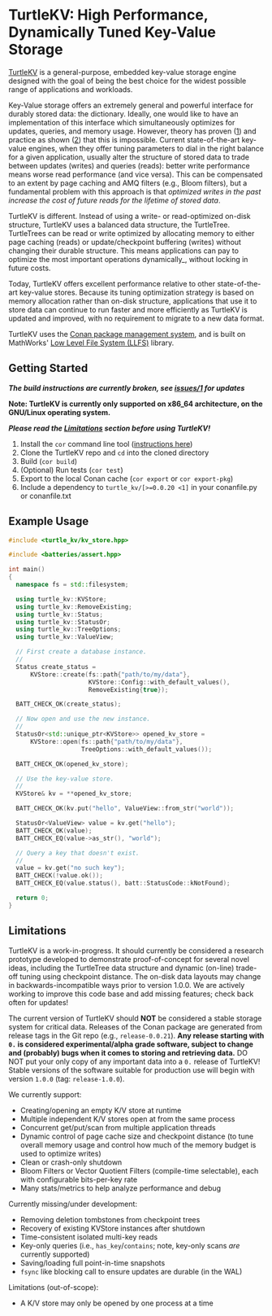 # TurtleKV: High Performance, Dynamically Tuned Key-Value Storage

[TurtleKV](https://arxiv.org/abs/2509.10714) is a general-purpose,
embedded key-value storage engine designed with the goal of being the
best choice for the widest possible range of applications and
workloads.

Key-Value storage offers an extremely general and powerful interface
for durably stored data: the dictionary.  Ideally, one would like to
have an implementation of this interface which simultaneously
optimizes for updates, queries, and memory usage.  However, theory has
proven
([1](https://perso.ens-lyon.fr/loris.marchal/docs-data-aware/papers/paper3.pdf))
and practice as shown
([2](https://stratos.seas.harvard.edu/sites/g/files/omnuum4611/files/stratos/files/rum.pdf))
that this is impossible.  Current state-of-the-art key-value engines,
when they offer tuning parameters to dial in the right balance for a
given application, usually alter the structure of stored data to trade
between updates (writes) and queries (reads): better write performance
means worse read performance (and vice versa).  This can be
compensated to an extent by page caching and AMQ filters (e.g., Bloom
filters), but a fundamental problem with this approach is that
_optimized writes in the past increase the cost of future reads for
the lifetime of stored data_.

TurtleKV is different.  Instead of using a write- or read-optimized
on-disk structure, TurtleKV uses a balanced data structure, the
TurtleTree.  TurtleTrees can be read or write optimized by allocating
memory to either page caching (reads) or update/checkpoint buffering
(writes) without changing their durable structure.  This means
applications can pay to optimize the most important operations
dynamically_, without locking in future costs.

Today, TurtleKV offers excellent performance relative to other
state-of-the-art key-value stores.  Because its tuning optimization
strategy is based on memory allocation rather than on-disk structure,
applications that use it to store data can continue to run faster and
more efficiently as TurtleKV is updated and improved, with no
requirement to migrate to a new data format.

TurtleKV uses the [Conan package management
system](https://conan.io/), and is built on MathWorks' [Low Level File
System (LLFS)](https://github.com/mathworks/llfs/) library.

## Getting Started

***The build instructions are currently broken, see [issues/1](issues/1) for updates***

**Note: TurtleKV is currently only supported on x86_64 architecture, on the GNU/Linux operating system.**

***Please read the [Limitations](#limitations) section before using TurtleKV!***

1. Install the `cor` command line tool ([instructions here](https://gitlab.com/batteriesincluded/batt-cli#cor-launcher-cor-toolkit-launcher-front-end))
2. Clone the TurtleKV repo and `cd` into the cloned directory
3. Build (`cor build`)
4. (Optional) Run tests (`cor test`)
5. Export to the local Conan cache (`cor export` or `cor export-pkg`)
6. Include a dependency to `turtle_kv/[>=0.0.20 <1]` in your conanfile.py or conanfile.txt

## Example Usage

```c++
#include <turtle_kv/kv_store.hpp>

#include <batteries/assert.hpp>

int main()
{
  namespace fs = std::filesystem;

  using turtle_kv::KVStore;
  using turtle_kv::RemoveExisting;
  using turtle_kv::Status;
  using turtle_kv::StatusOr;
  using turtle_kv::TreeOptions;
  using turtle_kv::ValueView;

  // First create a database instance.
  //
  Status create_status =
      KVStore::create(fs::path{"path/to/my/data"},
                      KVStore::Config::with_default_values(),
                      RemoveExisting{true});

  BATT_CHECK_OK(create_status);

  // Now open and use the new instance.
  //
  StatusOr<std::unique_ptr<KVStore>> opened_kv_store =
      KVStore::open(fs::path{"path/to/my/data"},
                    TreeOptions::with_default_values());

  BATT_CHECK_OK(opened_kv_store);

  // Use the key-value store.
  //
  KVStore& kv = **opened_kv_store;

  BATT_CHECK_OK(kv.put("hello", ValueView::from_str("world"));

  StatusOr<ValueView> value = kv.get("hello");
  BATT_CHECK_OK(value);
  BATT_CHECK_EQ(value->as_str(), "world");

  // Query a key that doesn't exist.
  //
  value = kv.get("no such key");
  BATT_CHECK(!value.ok());
  BATT_CHECK_EQ(value.status(), batt::StatusCode::kNotFound);

  return 0;
}
```

## Limitations

TurtleKV is a work-in-progress.  It should currently be considered a
research prototype developed to demonstrate proof-of-concept for
several novel ideas, including the TurtleTree data structure and
dynamic (on-line) trade-off tuning using checkpoint distance.  The
on-disk data layouts may change in backwards-incompatible ways prior
to version 1.0.0.  We are actively working to improve this code base
and add missing features; check back often for updates!

The current version of TurtleKV should **NOT** be considered a stable
storage system for critical data.  Releases of the Conan package are
generated from release tags in the Git repo (e.g., `release-0.0.21`).
**Any release starting with `0.` is considered experimental/alpha
grade software, subject to change and (probably) bugs when it comes to
storing and retrieving data.**  DO NOT put your only copy of any
important data into a `0.` release of TurtleKV!  Stable versions of
the software suitable for production use will begin with version
`1.0.0` (tag: `release-1.0.0`).

We currently support:

- Creating/opening an empty K/V store at runtime
- Multiple independent K/V stores open at from the same process
- Concurrent get/put/scan from multiple application threads
- Dynamic control of page cache size and checkpoint distance (to tune
  overall memory usage and control how much of the memory budget is
  used to optimize writes)
- Clean or crash-only shutdown
- Bloom Filters or Vector Quotient Filters (compile-time selectable),
  each with configurable bits-per-key rate
- Many stats/metrics to help analyze performance and debug

Currently missing/under development:

- Removing deletion tombstones from checkpoint trees
- Recovery of existing KVStore instances after shutdown
- Time-consistent isolated multi-key reads
- Key-only queries (i.e., `has_key`/`contains`; note, key-only scans
  *are* currently supported)
- Saving/loading full point-in-time snapshots
- `fsync` like blocking call to ensure updates are durable (in the WAL)

Limitations (out-of-scope):

- A K/V store may only be opened by one process at a time
